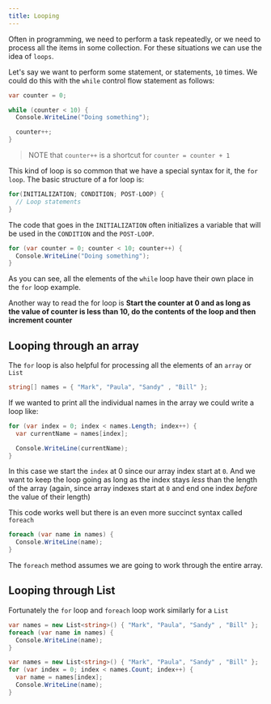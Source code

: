 ```yaml
---
title: Looping
---
```


Often in programming, we need to perform a task repeatedly, or we need to
process all the items in some collection. For these situations we can use the
idea of `loops`.

Let's say we want to perform some statement, or statements, `10` times. We could
do this with the `while` control flow statement as follows:

```C#
var counter = 0;

while (counter < 10) {
  Console.WriteLine("Doing something");

  counter++;
}
```

> NOTE that `counter++` is a shortcut for `counter = counter + 1`

This kind of loop is so common that we have a special syntax for it, the
`for loop`. The basic structure of a for loop is:

```C#
for(INITIALIZATION; CONDITION; POST-LOOP) {
  // Loop statements
}
```

The code that goes in the `INITIALIZATION` often initializes a variable that
will be used in the `CONDITION` and the `POST-LOOP`.

```C#
for (var counter = 0; counter < 10; counter++) {
  Console.WriteLine("Doing something");
}
```

As you can see, all the elements of the `while` loop have their own place in the
`for` loop example.

Another way to read the for loop is **Start the counter at 0 and as long as the
value of counter is less than 10, do the contents of the loop and then increment
counter**

## Looping through an array

The `for` loop is also helpful for processing all the elements of an `array` or
`List`

```C#
string[] names = { "Mark", "Paula", "Sandy" , "Bill" };
```

If we wanted to print all the individual names in the array we could write a
loop like:

```C#
for (var index = 0; index < names.Length; index++) {
  var currentName = names[index];

  Console.WriteLine(currentName);
}
```

In this case we start the `index` at 0 since our array index start at `0`. And
we want to keep the loop going as long as the index stays _less_ than the length
of the array (again, since array indexes start at `0` and end one index _before_
the value of their length)

This code works well but there is an even more succinct syntax called `foreach`

```C#
foreach (var name in names) {
  Console.WriteLine(name);
}
```

The `foreach` method assumes we are going to work through the entire array.

## Looping through List

Fortunately the `for` loop and `foreach` loop work similarly for a `List`

```C#
var names = new List<string>() { "Mark", "Paula", "Sandy" , "Bill" };
foreach (var name in names) {
  Console.WriteLine(name);
}
```

```C#
var names = new List<string>() { "Mark", "Paula", "Sandy" , "Bill" };
for (var index = 0; index < names.Count; index++) {
  var name = names[index];
  Console.WriteLine(name);
}
```
